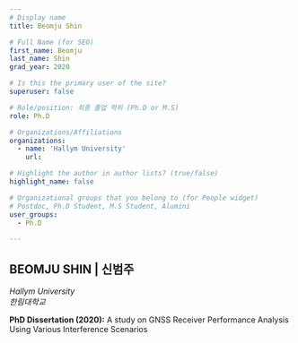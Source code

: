 ```yaml
---
# Display name
title: Beomju Shin

# Full Name (for SEO)
first_name: Beomju
last_name: Shin
grad_year: 2020

# Is this the primary user of the site?
superuser: false

# Role/position: 최종 졸업 학위 (Ph.D or M.S)
role: Ph.D

# Organizations/Affiliations
organizations:
  - name: 'Hallym University'
    url: 

# Highlight the author in author lists? (true/false)
highlight_name: false

# Organizational groups that you belong to (for People widget)
# Postdoc, Ph.D Student, M.S Student, Alumini
user_groups: 
  - Ph.D

---
```


<!----- 이름" **별표2개 사이에 적을것** ----->

## **BEOMJU SHIN | 신범주** 

<!----- 현재 직위/직장: *별표 사이에 적을것*----->

*Hallym University*</br>
*한림대학교*</br>

<!----- 학위논문 및 졸업연도(박사): 없으면 삭제----->

**PhD Dissertation (2020):** A study on GNSS Receiver Performance Analysis Using Various Interference Scenarios

<!----- 학위논문 및 졸업연도(석사): 없으면 삭제----->



<!-----  Biography: 없으면 아래 공란----> </br> 



<!------------------------------------>
</br> 
